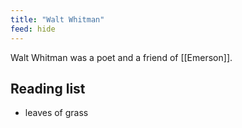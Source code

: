 ```yaml
---
title: "Walt Whitman"
feed: hide
---
```


Walt Whitman was a poet and a friend of [[Emerson]]. 

## Reading list

* leaves of grass